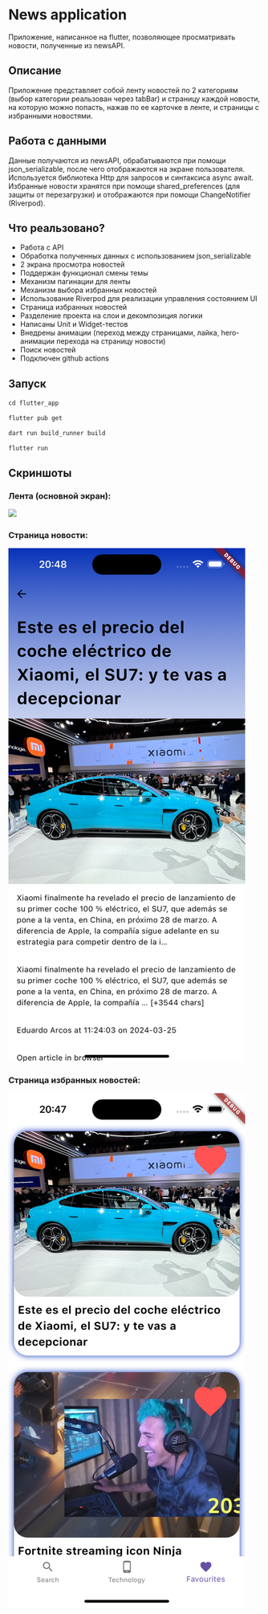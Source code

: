 # News application

Приложение, написанное на flutter, позволяющее просматривать новости, полученные из newsAPI.

## Описание

Приложение представляет собой ленту новостей по 2 категориям (выбор категории реальзован через tabBar) и страницу каждой новости, на которую можно попасть, нажав по ее карточке в ленте, и страницы с избранными новостями.

## Работа с данными

Данные получаются из newsAPI, обрабатываются при помощи json_serializable, после чего отображаются на экране пользователя. Используется библиотека Http для запросов и синтаксиса async await.
Избранные новости хранятся при помощи shared_preferences (для защиты от перезагрузки) и отображаются при помощи ChangeNotifier (Riverpod).


## Что реальзовано?

- Работа с API
- Обработка полученных данных с использованием json_serializable
- 2 экрана просмотра новостей
- Поддержан функционал смены темы
- Механизм пагинации для ленты
- Механизм выбора избранных новостей
- Использование Riverpod для реализации управления состоянием UI
- Страница избранных новостей
- Разделение проекта на слои и декомпозиция логики
- Написаны Unit и Widget-тестов
- Внедрены анимации (переход между страницами, лайка, hero-анимации перехода на страницу новости)
- Поиск новостей
- Подключен github actions

## Запуск

```terminal
cd flutter_app
```

```terminal
flutter pub get
```

```terminal
dart run build_runner build 
```

```terminal
flutter run
```

## Скриншоты

### Лента (основной экран):
<img src="[https://your-image-url.type](https://github.com/ArsPro13/flutter-hw-1/blob/main/screenshots/main.png)" height="100">

### Страница новости:

![Страница новости](https://github.com/ArsPro13/flutter-hw-1/blob/main/screenshots/article.png)

### Страница избранных новостей:

![Страница избранного](https://github.com/ArsPro13/flutter-hw-1/blob/main/screenshots/liked.png)

